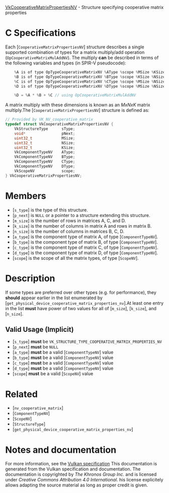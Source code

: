 [VkCooperativeMatrixPropertiesNV](https://www.khronos.org/registry/vulkan/specs/1.3-extensions/man/html/VkCooperativeMatrixPropertiesNV.html) - Structure specifying cooperative matrix properties

# C Specifications
Each [`CooperativeMatrixPropertiesNV`] structure describes a single
supported combination of types for a matrix multiply/add operation
(`OpCooperativeMatrixMulAddNV`).
The multiply  **can**  be described in terms of the following variables and types
(in SPIR-V pseudocode):
```c
    %A is of type OpTypeCooperativeMatrixNV %AType %scope %MSize %KSize
    %B is of type OpTypeCooperativeMatrixNV %BType %scope %KSize %NSize
    %C is of type OpTypeCooperativeMatrixNV %CType %scope %MSize %NSize
    %D is of type OpTypeCooperativeMatrixNV %DType %scope %MSize %NSize

    %D = %A * %B + %C // using OpCooperativeMatrixMulAddNV
```
A matrix multiply with these dimensions is known as an *MxNxK* matrix
multiply.The [`CooperativeMatrixPropertiesNV`] structure is defined as:
```c
// Provided by VK_NV_cooperative_matrix
typedef struct VkCooperativeMatrixPropertiesNV {
    VkStructureType      sType;
    void*                pNext;
    uint32_t             MSize;
    uint32_t             NSize;
    uint32_t             KSize;
    VkComponentTypeNV    AType;
    VkComponentTypeNV    BType;
    VkComponentTypeNV    CType;
    VkComponentTypeNV    DType;
    VkScopeNV            scope;
} VkCooperativeMatrixPropertiesNV;
```

# Members
- [`s_type`] is the type of this structure.
- [`p_next`] is `NULL` or a pointer to a structure extending this structure.
- [`m_size`] is the number of rows in matrices A, C, and D.
- [`k_size`] is the number of columns in matrix A and rows in matrix B.
- [`n_size`] is the number of columns in matrices B, C, D.
- [`a_type`] is the component type of matrix A, of type [`ComponentTypeNV`].
- [`b_type`] is the component type of matrix B, of type [`ComponentTypeNV`].
- [`c_type`] is the component type of matrix C, of type [`ComponentTypeNV`].
- [`d_type`] is the component type of matrix D, of type [`ComponentTypeNV`].
- [`scope`] is the scope of all the matrix types, of type [`ScopeNV`].

# Description
If some types are preferred over other types (e.g. for performance), they
 **should**  appear earlier in the list enumerated by
[`get_physical_device_cooperative_matrix_properties_nv`].At least one entry in the list  **must**  have power of two values for all of
[`m_size`], [`k_size`], and [`n_size`].
## Valid Usage (Implicit)
-  [`s_type`] **must**  be `VK_STRUCTURE_TYPE_COOPERATIVE_MATRIX_PROPERTIES_NV`
-  [`p_next`] **must**  be `NULL`
-  [`a_type`] **must**  be a valid [`ComponentTypeNV`] value
-  [`b_type`] **must**  be a valid [`ComponentTypeNV`] value
-  [`c_type`] **must**  be a valid [`ComponentTypeNV`] value
-  [`d_type`] **must**  be a valid [`ComponentTypeNV`] value
-  [`scope`] **must**  be a valid [`ScopeNV`] value

# Related
- [`nv_cooperative_matrix`]
- [`ComponentTypeNV`]
- [`ScopeNV`]
- [`StructureType`]
- [`get_physical_device_cooperative_matrix_properties_nv`]

# Notes and documentation
For more information, see the [Vulkan specification](https://www.khronos.org/registry/vulkan/specs/1.3-extensions/html/vkspec.html)
This documentation is generated from the Vulkan specification and documentation.
The documentation is copyrighted by *The Khronos Group Inc.* and is licensed under *Creative Commons Attribution 4.0 International*.
his license explicitely allows adapting the source material as long as proper credit is given.
        